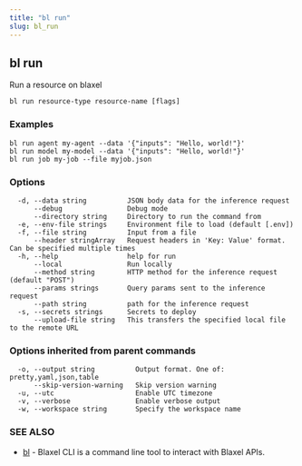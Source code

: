 ```yaml
---
title: "bl run"
slug: bl_run
---
```

## bl run

Run a resource on blaxel

```
bl run resource-type resource-name [flags]
```

### Examples

```
bl run agent my-agent --data '{"inputs": "Hello, world!"}'
bl run model my-model --data '{"inputs": "Hello, world!"}'
bl run job my-job --file myjob.json
```

### Options

```
  -d, --data string          JSON body data for the inference request
      --debug                Debug mode
      --directory string     Directory to run the command from
  -e, --env-file strings     Environment file to load (default [.env])
  -f, --file string          Input from a file
      --header stringArray   Request headers in 'Key: Value' format. Can be specified multiple times
  -h, --help                 help for run
      --local                Run locally
      --method string        HTTP method for the inference request (default "POST")
      --params strings       Query params sent to the inference request
      --path string          path for the inference request
  -s, --secrets strings      Secrets to deploy
      --upload-file string   This transfers the specified local file to the remote URL
```

### Options inherited from parent commands

```
  -o, --output string          Output format. One of: pretty,yaml,json,table
      --skip-version-warning   Skip version warning
  -u, --utc                    Enable UTC timezone
  -v, --verbose                Enable verbose output
  -w, --workspace string       Specify the workspace name
```

### SEE ALSO

* [bl](bl.md)	 - Blaxel CLI is a command line tool to interact with Blaxel APIs.

